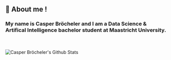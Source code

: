 ## 💬 About me !
### My name is Casper Bröcheler and I am a Data Science & Artifical Intelligence bachelor student at Maastricht University. 

</br>
</br>
<img style="text-align:center;" alt="Casper Bröcheler's Github Stats" src="https://github-readme-stats.vercel.app/api?username=casperbroch&show_icons=true&theme=radical">